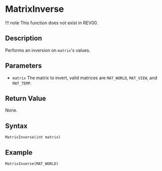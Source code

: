 # MatrixInverse

!!! note
    This function does not exist in REV00.

## Description
Performs an inversion on `matrix`'s values.

## Parameters
- `matrix`
The matrix to invert, valid matrices are `MAT_WORLD`, `MAT_VIEW`, and `MAT_TEMP`.

## Return Value
None.

## Syntax
```
MatrixInverse(int matrix)
```

## Example
```
MatrixInverse(MAT_WORLD)
```